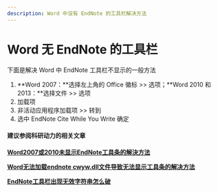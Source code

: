 ```yaml
---
description: Word 中没有 EndNote 的工具栏解决方法
---
```


# Word 无 EndNote 的工具栏

下面是解决 Word 中 EndNote 工具栏不显示的一般方法

1. **Word 2007：**选择左上角的 Office 徽标 &gt;&gt; 选项；**Word 2010 和 2013：**选择文件 &gt;&gt; 选项
2. 加载项
3. 非活动应用程序加载项 &gt;&gt; 转到
4. 选中 EndNote Cite While You Write 确定

#### 建议参阅科研动力的相关文章

[**Word2007或2010未显示EndNote工具条的解決方法**](http://www.howsci.com/add-endnote-toolbar-to-word-2007-2010.html)

[**Word无法加载endnote cwyw.dll文件导致无法显示工具条的解决方法**](http://www.howsci.com/endnote-cwyw-was-not-a-valid-office-add-in.html)

[**EndNote工具栏出现无效字符串怎么破**](http://www.howsci.com/endnote-invalid-class-string.html)

